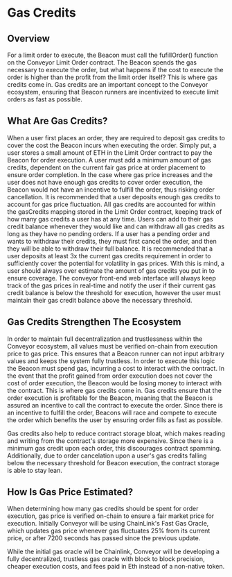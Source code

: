 # Gas Credits

## Overview
For a limit order to execute, the Beacon must call the fufillOrder() function on the Conveyor Limit Order contract. The Beacon spends the gas necessary to execute the order, but what happens if the cost to execute the order is higher than the profit from the limit order itself? This is where gas credits come in. Gas credits are an important concept to the Conveyor ecosystem, ensuring that Beacon runners are incentivized to execute limit orders as fast as possible. 

## What Are Gas Credits?
When a user first places an order, they are required to deposit gas credits to cover the cost the Beacon incurs when executing the order. Simply put, a user stores a small amount of ETH in the Limit Order contract to pay the Beacon for order execution. A user must add a minimum amount of gas credits, dependent on the current fair gas price at order placement to ensure order completion.   In the case where gas price increases and the user does not have enough gas credits to cover order execution, the Beacon would not have an incentive to fulfill the order, thus risking order cancellation. It is recommended that a user deposits enough gas credits to account for gas price fluctuation.
All gas credits are accounted for within the gasCredits mapping stored in the Limit Order contract, keeping track of how many gas credits a user has at any time. Users can add to their gas credit balance whenever they would like and can withdraw all gas credits as long as they have no pending orders. If a user has a pending order and wants to withdraw their credits, they must first cancel the order, and then they will be able to withdraw their full balance. 
It is recommended that a user deposits at least 3x the current gas credits requirement in order to sufficiently cover the potential for volatility in gas prices. With this is mind, a user should always over estimate the amount of gas credits you put in to ensure coverage. The conveyor front-end web interface will always keep track of the gas prices in real-time and notify the user if their current gas credit balance is below the threshold for execution, however the user must maintain their gas credit balance above the necessary threshold.

## Gas Credits Strengthen The Ecosystem
In order to maintain full decentralization and trustlessness within the Conveyor ecosystem, all values must be verified on-chain from execution price to gas price. This ensures that a Beacon runner can not input arbitrary values and keeps the system fully trustless. In order to execute this logic the Beacon must spend gas, incurring a cost to interact with the contract. In the event that the profit gained from order execution does not cover the cost of order execution, the Beacon would be losing money to interact with the contract. This is where gas credits come in. Gas credits ensure that the order execution is profitable for the Beacon, meaning that the Beacon is assured an incentive to call the contract to execute the order. Since there is an incentive to fulfill the order, Beacons will race and compete to execute the order which benefits the user by ensuring order fills as fast as possible.

Gas credits also help to reduce contract storage bloat, which makes reading and writing from the contract's storage more expensive. Since there is a minimum gas credit upon each order, this discourages contract spamming. Additionally, due to order cancelation upon a user's gas credits falling below the necessary threshold for Beacon execution, the contract storage is able to stay lean.

## How Is Gas Price Estimated?
When determining how many gas credits should be spent for order execution, gas price is verified on-chain to ensure a fair market price for execution.
Initially Conveyor will be using ChainLink's Fast Gas Oracle, which updates gas price whenever gas fluctuates 25% from its current price, or after 7200 seconds has passed since the previous update. 

While the initial gas oracle will be Chainlink, Conveyor will be developing a fully decentralized, trustless gas oracle with block to block precision, cheaper execution costs, and fees paid in Eth instead of a non-native token.

